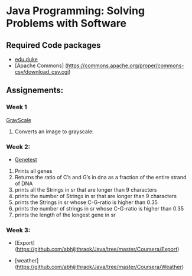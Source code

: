 # **Java Programming: Solving Problems with Software**
## Required Code packages
- [edu.duke](http://www.dukelearntoprogram.com/downloads/archives/courserajava.jar)
- [Apache Commons] (https://commons.apache.org/proper/commons-csv/download_csv.cgi)
## Assignements:

### Week 1
[ GrayScale](https://github.com/abhijithraok/Java/tree/master/Coursera/GrayScale)
1. Converts an image to grayscale:
### Week 2:
- [Genetest](https://github.com/abhijithraok/Java/tree/master/Coursera/genetest/src)
1. Prints all genes 
2. Returns the ratio of C’s and G’s in dna as a fraction of the entire strand of DNA
3. prints all the Strings in sr that are longer than 9 characters
4. prints the number of Strings in sr that are longer than 9 characters
5. prints the Strings in sr whose C-G-ratio is higher than 0.35
6. prints the number of strings in sr whose C-G-ratio is higher than 0.35
7. prints the length of the longest gene in sr

### Week 3:
- [Export] (https://github.com/abhijithraok/Java/tree/master/Coursera/Export)

 
 

- [weather] (https://github.com/abhijithraok/Java/tree/master/Coursera/Weather)

